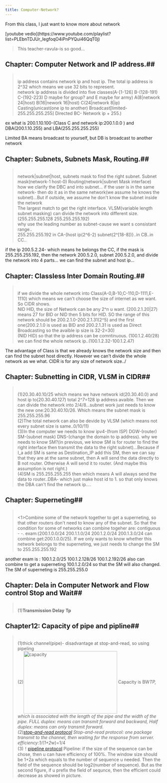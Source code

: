 ```yaml
---
title: Computer-Network?
---
```


<p class="lead"> From this class, I just want to know more about network</p>
[youtube vedio](https://www.youtube.com/playlist?list=PLEbnTDJUr_IegfoqO4iPnPYQui46QqT0j)

>This teacher-ravula-is so good...

## Chapter: Computer Network and IP address.##
><br>ip address contains network ip and host ip. The total ip address is 2^32 which means we use 32 bits to represent.
<br>network ip address is divided into five classes(A-[1-126] B-(128-191) C-(192-223) D maybe for group? and E maybe for army)  A(8|network 24|host)
B(16|nework 16|host) C(24|network 8|ip)
<br>Casting(unicast(one ip to another) Broadcast[limited-255.255.255.255] Directed BC- Network ip + 255.)

ex what is 200.1.10.100-(Class C and network ip:200.1.0.0 ) and DBA(200.1.10.255) and LBA(255.255.255.255)

Limited BA means broadcast to yourself, but DB is broadcast to another network

## Chapter: Subnets, Subnets Mask, Routing.##
><br>network|subnet|host, subnets mask to find the right subnet. Subnet mask(network-1 host-0) Routing(network|subnet Mask interface)
<br>how we clarify the DBC and into subnet... if the user is in the same network- then do it as in the same network(we assume he knows the subnet)...But if outside, we assume he don't know the subnet inside the network
<br>The largest match to get the right interface. VLSM(variable length subnet masking) can divide the network into different size.(255.255.255.128 255.255.255.192)
<br>why use the leading number as subnet-cause we want s consistant range..
<br>255.255.255.192 in CA-{host ip(2^6-2) subnet(2^[18-8])}..in CB..in CC..

if the ip 200.5.2.24- which means he belongs the CC, if the mask is 255.255.255.192, then the network 200.5.2.0, subnet 200.5.2.0, and divide the network into 4 parts... we can find the subnet and host ip...

## Chapter: Classless Inter Domain Routing.##
><br>if we divide the whole network into Class(A-0,B-10,C-110,D-1111,E-1110) which means we can't choose the size of internet as we want. So CIDR shows.
<br>NID HID, the size of Network can be any 2^n u want. (200.2.1.20|27) means 27 for BID or NID then 5 bits for HID. SO the range of this network should be 200.2.1.0-200.2.1.31(2^5) and the first one(200.2.1.0 is used as BID and 200.2.1.31 is used as Direct Broadcasting so the avaible ip size is 32-2=30)
<br>(NID HID) so that the ip address can be comntinuous.  (100.1.2.40/28) we can find the whole network ip..(100.1.2.32-100.1.2.47)

The advantage of Class is that we already knows the network size and then can find the subnet host directly. However we can't divide the whole network as we what. CIDR is for any size of network size../

## Chapter: Subnetting in CIDR, VLSM in CIDR##
><br>(1)20.30.40.10/25 which means we have network id(20.30.40.0) and host ip to(20.30.40.127) total 2^7=128 ip address avaible. Then we can divide the network into 2/4/8...subnet work just needs to know the new one:20.30.40.10/26.
Which means the subnet mask is 255.255.255.96
<br>(2)The total network can also be devide by VLSM (which means not every subnet size is same..0/10/11)
<br>(3)In the computer we needs to know ipv4-(from ISP) DGW-(router) SM-(subnet mask) DNS-(change the domain to ip address). why we needs to know SM?(in previous, we know SM is for router to find the right interface then transmit the data to the right subnet)...Because if I_a add SM is same as Destination_IP add this SM, then we can say that they are at the same subnet, then A will send the data directly to B not router. Otherwise A will send it to router. (And maybe this assumption is not right.)
<br>(4)SM is 255.255.255.255 then which means A will always send the data to router..DBA- which just make host id to 1. so that only knows the DBA can't find the network ip....

## Chapter: Superneting##
><br><1>Combine some of the network together to get a superneting, so that other routers don't need to know any of the subnet. So that the condition for some of networks can combine togeher are: contiguous - -. exam:(200.1.0.0/24 200.1.1.0/24 200.1.2.0/24 200.1.3.0/24 can combine get:200.1.0.0/25). If we only wants to know whether this network belongs to the superneting, we just needs to change the SM to 255.255.255.192

another exam is : 100.1.2.0/25 100.1.2.128/26 100.1.2.192/26 also can combine to get a superneting 100.1.2.0/24 so that the SM will also changed. The SM of superneting is 255.255.255.0


## Chapter: Dela in Computer Network and Flow control Stop and Wait##
><br>(1)**Transmission Delay** **Tp**

## Chapter12: Capacity of pipe and pipline##
><br>(1)thick channel(pipe)- disadvantage at stop-and-read,  so using pipeling
<br>(2)<img src="https://lupingX.github.io/materials/computer-network/2.png" width = "300" height = "200" alt="capacity" align=center />
Capacity is BW*TP, which is associated with the length of the pipe and the width of the pipe. FULL duplex: means can transmit forward and backward,
Half duplex: means can only transmit forward.
<br>(2)[stop-and-read protocol](https://lupingX.github.io/materials/computer-network/1.png)
Stop-and-read protocol: one package transmit to the channel, then waiting for the response from server. efficiency:1/(1+2*w)=1/4
<br>(3)！[pipeline protocol](https://lupingX.github.io/materials/computer-network/3.png)
Pipeline: if the size of the sequence can be chose, then u can have efficiency of 100%.
The window size should be 1+2a which equals to the number of sequence u needed.
Then the field of the sequence should be log2(number of sequence).
But as the second figure, if u prefix the field of sequnce, then the efficient could decrease as showed in picture.